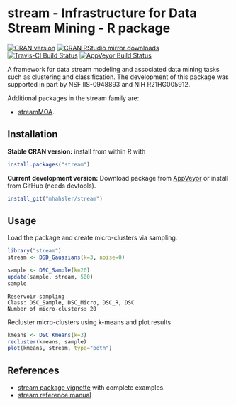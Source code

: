# stream - Infrastructure for Data Stream Mining - R package

[![CRAN version](http://www.r-pkg.org/badges/version/stream)](https://cran.r-project.org/package=stream)
[![CRAN RStudio mirror downloads](http://cranlogs.r-pkg.org/badges/stream)](https://cran.r-project.org/package=stream)
[![Travis-CI Build Status](https://travis-ci.org/mhahsler/stream.svg?branch=master)](https://travis-ci.org/mhahsler/stream)
[![AppVeyor Build Status](https://ci.appveyor.com/api/projects/status/github/mhahsler/stream?branch=master&svg=true)](https://ci.appveyor.com/project/mhahsler/stream)

A framework for data stream modeling and associated data mining tasks such as clustering and classification. The development of this package was supported in part by NSF IIS-0948893 and NIH R21HG005912.

Additional packages in the stream family are: 

* [streamMOA](http://github.com/mhahsler/streamMOA). 

## Installation

__Stable CRAN version:__ install from within R with
```R
install.packages("stream")
```
__Current development version:__ Download package from [AppVeyor](https://ci.appveyor.com/project/mhahsler/steam/build/artifacts) or install from GitHub (needs devtools).
```R 
install_git("mhahsler/stream")
```



## Usage

Load the package and create micro-clusters via sampling.

```R
library("stream")
stream <- DSD_Gaussians(k=3, noise=0)

sample <- DSC_Sample(k=20)
update(sample, stream, 500)
sample
```

```
Reservoir sampling
Class: DSC_Sample, DSC_Micro, DSC_R, DSC 
Number of micro-clusters: 20 
```

Recluster micro-clusters using k-means and plot results

```R
kmeans <- DSC_Kmeans(k=3)
recluster(kmeans, sample)
plot(kmeans, stream, type="both")
```

## References

* [stream package vignette](https://cran.r-project.org/package=stream/vignettes/stream.pdf) with complete examples.
* [stream reference manual](https://cran.r-project.org/package=stream/stream.pdf)
